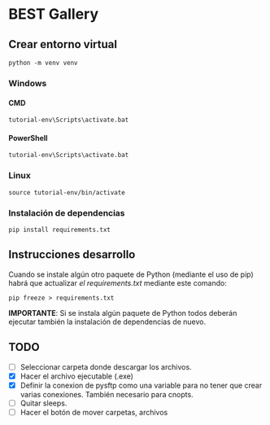 # BEST Gallery
 
## Crear entorno virtual

```
python -m venv venv
```

### Windows

#### CMD

```
tutorial-env\Scripts\activate.bat
```

#### PowerShell

```
tutorial-env\Scripts\activate.bat
```

### Linux

```
source tutorial-env/bin/activate
```
### Instalación de dependencias
```
pip install requirements.txt
```

## Instrucciones desarrollo

Cuando se instale algún otro paquete de Python (mediante el uso de pip) habrá que actualizar *el requirements.txt* mediante este comando:
```
pip freeze > requirements.txt
```
**IMPORTANTE**: Si se instala algún paquete de Python todos deberán ejecutar también la instalación de dependencias de nuevo.


## TODO
- [ ] Seleccionar carpeta donde descargar los archivos.
- [X] Hacer el archivo ejecutable (.exe)
- [X] Definir la conexion de pysftp como una variable para no tener que crear varias conexiones. También necesario para cnopts.
- [ ] Quitar sleeps.
- [ ] Hacer el botón de mover carpetas, archivos